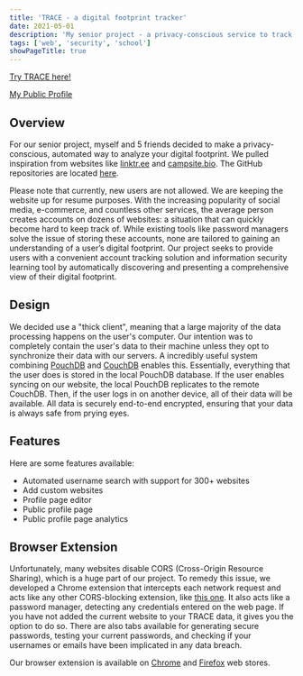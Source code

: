 ```yaml
---
title: 'TRACE - a digital footprint tracker'
date: 2021-05-01
description: 'My senior project - a privacy-conscious service to track and manage your digital footprint'
tags: ['web', 'security', 'school']
showPageTitle: true
---
```


[Try TRACE here!](https://tracedigital.tk)

[My Public Profile](https://public.tracedigital.tk/u/cohenchris)

## Overview
For our senior project, myself and 5 friends decided to make a privacy-conscious, automated way to analyze your
digital footprint. We pulled inspiration from websites like [linktr.ee](https://linktr.ee/) and [campsite.bio](https://campsite.bio).
The GitHub repositories are located [here](https://github.com/TRACE-Digital/).

Please note that currently, new users are not allowed. We are keeping the website up for resume purposes.
With the increasing popularity of social media, e-commerce, and countless other services, the average person
creates accounts on dozens of websites: a situation that can quickly become hard to keep track of. While existing
tools like password managers solve the issue of storing these accounts, none are tailored to gaining an understanding
of a user’s digital footprint. Our project seeks to provide users with a convenient account tracking solution
and information security learning tool by automatically discovering and presenting a comprehensive view of their digital footprint.

## Design
We decided use a "thick client", meaning that a large majority of the data processing happens on the user's computer.
Our intention was to completely contain the user's data to their machine unless they opt to synchronize their data with our servers.
A incredibly useful system combining [PouchDB](https://pouchdb.com/) and [CouchDB](https://couchdb.apache.org)
enables this. Essentially, everything that the user does is stored in the local PouchDB database. If the user enables syncing on our website,
the local PouchDB replicates to the remote CouchDB. Then, if the user logs in on another device, all of their data will be available.
All data is securely end-to-end encrypted, ensuring that your data is always safe from prying eyes.

## Features
Here are some features available:
- Automated username search with support for 300+ websites
- Add custom websites
- Profile page editor
- Public profile page
- Public profile page analytics

## Browser Extension
Unfortunately, many websites disable CORS (Cross-Origin Resource Sharing), which is a huge part of our project. To remedy this issue,
we developed a Chrome extension that intercepts each network request and acts like any other CORS-blocking extension, like
[this one](https://mybrowseraddon.com/access-control-allow-origin.html). It also acts like a password manager, detecting any
credentials entered on the web page. If you have not added the current website to your TRACE data, it gives you the option to do so.
There are also tabs available for generating secure passwords, testing your current passwords, and checking if your usernames or emails
have been implicated in any data breach.

Our browser extension is available on [Chrome](https://chrome.google.com/webstore/detail/trace/klhmocgplcpemcdfeefpaikihedmikgk) and [Firefox](https://addons.mozilla.org/en-US/firefox/addon/trace-digital/) web stores.
